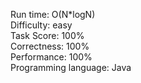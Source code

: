 Run time: O(N*logN)  
Difficulty: easy  
Task Score: 100%  
Correctness: 100%  
Performance: 100%  
Programming language: Java  